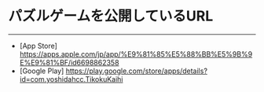 # パズルゲームを公開しているURL
---------------------------------------------------
* [App Store] https://apps.apple.com/jp/app/%E9%81%85%E5%88%BB%E5%9B%9E%E9%81%BF/id6698862358
* [Google Play] https://play.google.com/store/apps/details?id=com.yoshidahcc.TikokuKaihi
